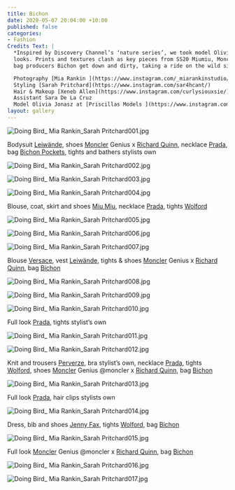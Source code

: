 ```yaml
---
title: Bichon
date: 2020-05-07 20:04:00 +10:00
published: false
categories:
- Fashion
Credits Text: |
  *Inspired by Discovery Channel’s ‘nature series’, we took model Olivia into the jungle and styled her in some fierce
  looks. Prints and textures clash as key pieces from SS20 Miumiu, Moncler Genius x Richard Quinn & sustainable
  bag producers Bichon get down and dirty, taking a ride on the wild side.*

  Photography [Mia Rankin ](https://www.instagram.com/_miarankinstudio/)
  Styling [Sarah Pritchard](https://www.instagram.com/sar4hcant/)
  Hair & Makeup [Xeneb Allen](https://www.instagram.com/curlysiouxsie/) using products by [Kevin Murphy](https://www.instagram.com/kevin.murphy/)
  Assistant Sara De La Cruz
  Model Olivia Jonasz at [Priscillas Models ](https://www.instagram.com/priscillasmodels/)
layout: gallery
---
```


![Doing Bird_ Mia Rankin_Sarah Pritchard001.jpg](/uploads/Doing%20Bird_%20Mia%20Rankin_Sarah%20Pritchard001.jpg)

Bodysuit [Leiwände](https://www.instagram.com/leinwande_official/), shoes [Moncler](https://www.instagram.com/moncler/) Genius x [Richard Quinn](https://www.instagram.com/richardquinn/), necklace [Prada](https://www.instagram.com/prada/), bag [Bichon Pockets](https://www.instagram.com/bichon_pockets/), tights and bathers stylists own

![Doing Bird_ Mia Rankin_Sarah Pritchard002.jpg](/uploads/Doing%20Bird_%20Mia%20Rankin_Sarah%20Pritchard002.jpg)

![Doing Bird_ Mia Rankin_Sarah Pritchard003.jpg](/uploads/Doing%20Bird_%20Mia%20Rankin_Sarah%20Pritchard003.jpg) 

![Doing Bird_ Mia Rankin_Sarah Pritchard004.jpg](/uploads/Doing%20Bird_%20Mia%20Rankin_Sarah%20Pritchard004.jpg)

Blouse, coat, skirt and shoes [Miu Miu](https://www.instagram.com/miumiu/), necklace [Prada](https://www.instagram.com/prada/), tights [Wolford](https://www.instagram.com/wolford/)

![Doing Bird_ Mia Rankin_Sarah Pritchard005.jpg](/uploads/Doing%20Bird_%20Mia%20Rankin_Sarah%20Pritchard005.jpg)

![Doing Bird_ Mia Rankin_Sarah Pritchard006.jpg](/uploads/Doing%20Bird_%20Mia%20Rankin_Sarah%20Pritchard006.jpg)

![Doing Bird_ Mia Rankin_Sarah Pritchard007.jpg](/uploads/Doing%20Bird_%20Mia%20Rankin_Sarah%20Pritchard007.jpg)

Blouse [Versace](https://www.instagram.com/versace/), vest [Leiwände](https://www.instagram.com/leinwande_official/), tights & shoes [Moncler](https://www.instagram.com/moncler/) Genius x [Richard Quinn](https://www.instagram.com/richardquinn/), bag [Bichon](https://www.instagram.com/bichon_pockets/)

![Doing Bird_ Mia Rankin_Sarah Pritchard008.jpg](/uploads/Doing%20Bird_%20Mia%20Rankin_Sarah%20Pritchard008.jpg)

![Doing Bird_ Mia Rankin_Sarah Pritchard009.jpg](/uploads/Doing%20Bird_%20Mia%20Rankin_Sarah%20Pritchard009.jpg)

![Doing Bird_ Mia Rankin_Sarah Pritchard010.jpg](/uploads/Doing%20Bird_%20Mia%20Rankin_Sarah%20Pritchard010.jpg)

Full look [Prada](https://www.instagram.com/prada/), tights stylist’s own

![Doing Bird_ Mia Rankin_Sarah Pritchard011.jpg](/uploads/Doing%20Bird_%20Mia%20Rankin_Sarah%20Pritchard011.jpg)

![Doing Bird_ Mia Rankin_Sarah Pritchard012.jpg](/uploads/Doing%20Bird_%20Mia%20Rankin_Sarah%20Pritchard012.jpg)

Knit and trousers [Perverze](https://www.instagram.com/perverze_official/), bra stylist’s own, necklace [Prada](https://www.instagram.com/prada/), tights
[Wolford](https://www.instagram.com/wolford/), shoes [Moncler](https://www.instagram.com/moncler/) Genius @moncler x [Richard Quinn](https://www.instagram.com/richardquinn/), bag [Bichon ](https://www.instagram.com/bichon_pockets/)

![Doing Bird_ Mia Rankin_Sarah Pritchard013.jpg](/uploads/Doing%20Bird_%20Mia%20Rankin_Sarah%20Pritchard013.jpg)

Full look [Prada](https://www.instagram.com/prada/), hair clips stylists own

![Doing Bird_ Mia Rankin_Sarah Pritchard014.jpg](/uploads/Doing%20Bird_%20Mia%20Rankin_Sarah%20Pritchard014.jpg)

Dress, bib and shoes [Jenny Fax](https://www.instagram.com/jennyfax.official/), tights [Wolford](https://www.instagram.com/wolford/), bag [Bichon](https://www.instagram.com/bichon_pockets/)

![Doing Bird_ Mia Rankin_Sarah Pritchard015.jpg](/uploads/Doing%20Bird_%20Mia%20Rankin_Sarah%20Pritchard015.jpg)

Full look [Moncler](https://www.instagram.com/moncler/) Genius @moncler x [Richard Quinn](https://www.instagram.com/richardquinn/), bag [Bichon](https://www.instagram.com/bichon_pockets/) 

![Doing Bird_ Mia Rankin_Sarah Pritchard016.jpg](/uploads/Doing%20Bird_%20Mia%20Rankin_Sarah%20Pritchard016.jpg)

![Doing Bird_ Mia Rankin_Sarah Pritchard017.jpg](/uploads/Doing%20Bird_%20Mia%20Rankin_Sarah%20Pritchard017.jpg)

